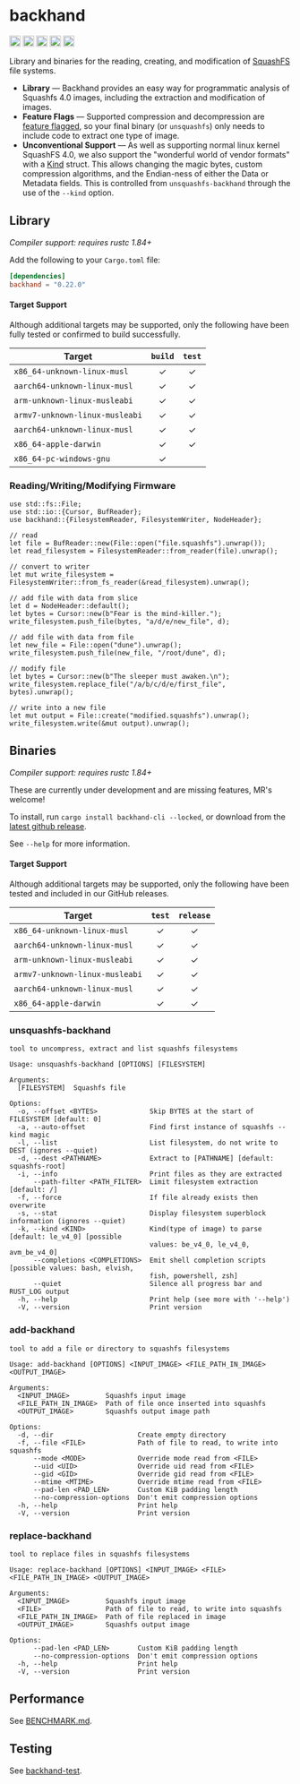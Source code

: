backhand
===============================

[<img alt="github" src="https://img.shields.io/badge/github-wcampbell0x2a/backhand-8da0cb?style=for-the-badge&labelColor=555555&logo=github" height="20">](https://github.com/wcampbell0x2a/backhand)
[<img alt="crates.io" src="https://img.shields.io/crates/v/backhand.svg?style=for-the-badge&color=fc8d62&logo=rust" height="20">](https://crates.io/crates/backhand)
[<img alt="docs.rs" src="https://img.shields.io/badge/docs.rs-backhand-66c2a5?style=for-the-badge&labelColor=555555&logo=docs.rs" height="20">](https://docs.rs/backhand)
[<img alt="build status" src="https://img.shields.io/github/actions/workflow/status/wcampbell0x2a/backhand/main.yml?branch=master&style=for-the-badge" height="20">](https://github.com/wcampbell0x2a/backhand/actions?query=branch%3Amaster)
[<img alt="Codecov" src="https://img.shields.io/codecov/c/github/wcampbell0x2a/backhand?style=for-the-badge" height="20">](https://app.codecov.io/gh/wcampbell0x2a/backhand)

Library and binaries for the reading, creating, and modification
of [SquashFS](https://en.wikipedia.org/wiki/SquashFS) file systems.

- **Library** — Backhand provides an easy way for programmatic analysis of Squashfs 4.0 images,
including the extraction and modification of images.
- **Feature Flags** — Supported compression and decompression are [feature flagged](https://docs.rs/backhand/latest/backhand/#features), so your final binary (or `unsquashfs`)
only needs to include code to extract one type of image.
- **Unconventional Support** — As well as supporting normal linux kernel SquashFS 4.0, we also support
the "wonderful world of vendor formats" with a [Kind](https://docs.rs/backhand/latest/backhand/kind/index.html) struct.
This allows changing the magic bytes, custom compression algorithms, and the Endian-ness of either the Data or Metadata fields.
This is controlled from `unsquashfs-backhand` through the use of the `--kind` option.


## Library
*Compiler support: requires rustc 1.84+*

Add the following to your `Cargo.toml` file:
```toml
[dependencies]
backhand = "0.22.0"
```

#### Target Support
Although additional targets may be supported, only the following have been fully tested or confirmed to build successfully.

| Target                                 | `build` | `test` |
|----------------------------------------|:-------:|:------:|
| `x86_64-unknown-linux-musl`            | ✓       | ✓      |
| `aarch64-unknown-linux-musl`           | ✓       | ✓      |
| `arm-unknown-linux-musleabi`           | ✓       | ✓      |
| `armv7-unknown-linux-musleabi`         | ✓       | ✓      |
| `aarch64-unknown-linux-musl`           | ✓       | ✓      |
| `x86_64-apple-darwin`                  | ✓       | ✓      |
| `x86_64-pc-windows-gnu`                | ✓       |        |

### Reading/Writing/Modifying Firmware
```rust,no_run
use std::fs::File;
use std::io::{Cursor, BufReader};
use backhand::{FilesystemReader, FilesystemWriter, NodeHeader};

// read
let file = BufReader::new(File::open("file.squashfs").unwrap());
let read_filesystem = FilesystemReader::from_reader(file).unwrap();

// convert to writer
let mut write_filesystem = FilesystemWriter::from_fs_reader(&read_filesystem).unwrap();

// add file with data from slice
let d = NodeHeader::default();
let bytes = Cursor::new(b"Fear is the mind-killer.");
write_filesystem.push_file(bytes, "a/d/e/new_file", d);

// add file with data from file
let new_file = File::open("dune").unwrap();
write_filesystem.push_file(new_file, "/root/dune", d);

// modify file
let bytes = Cursor::new(b"The sleeper must awaken.\n");
write_filesystem.replace_file("/a/b/c/d/e/first_file", bytes).unwrap();

// write into a new file
let mut output = File::create("modified.squashfs").unwrap();
write_filesystem.write(&mut output).unwrap();
```

## Binaries
*Compiler support: requires rustc 1.84+*

These are currently under development and are missing features, MR's welcome!

To install, run `cargo install backhand-cli --locked`, or download from the
[latest github release](https://github.com/wcampbell0x2a/backhand/releases/latest).

See ``--help`` for more information.

#### Target Support
Although additional targets may be supported, only the following have been tested and included in our GitHub releases.

| Target                                 | `test`    | `release` |
|----------------------------------------|:---------:|:---------:|
| `x86_64-unknown-linux-musl`            | ✓         | ✓         |
| `aarch64-unknown-linux-musl`           | ✓         | ✓         |
| `arm-unknown-linux-musleabi`           | ✓         | ✓         |
| `armv7-unknown-linux-musleabi`         | ✓         | ✓         |
| `aarch64-unknown-linux-musl`           | ✓         | ✓         |
| `x86_64-apple-darwin`                  | ✓         | ✓         |

### unsquashfs-backhand
```no_test
tool to uncompress, extract and list squashfs filesystems

Usage: unsquashfs-backhand [OPTIONS] [FILESYSTEM]

Arguments:
  [FILESYSTEM]  Squashfs file

Options:
  -o, --offset <BYTES>             Skip BYTES at the start of FILESYSTEM [default: 0]
  -a, --auto-offset                Find first instance of squashfs --kind magic
  -l, --list                       List filesystem, do not write to DEST (ignores --quiet)
  -d, --dest <PATHNAME>            Extract to [PATHNAME] [default: squashfs-root]
  -i, --info                       Print files as they are extracted
      --path-filter <PATH_FILTER>  Limit filesystem extraction [default: /]
  -f, --force                      If file already exists then overwrite
  -s, --stat                       Display filesystem superblock information (ignores --quiet)
  -k, --kind <KIND>                Kind(type of image) to parse [default: le_v4_0] [possible
                                   values: be_v4_0, le_v4_0, avm_be_v4_0]
      --completions <COMPLETIONS>  Emit shell completion scripts [possible values: bash, elvish,
                                   fish, powershell, zsh]
      --quiet                      Silence all progress bar and RUST_LOG output
  -h, --help                       Print help (see more with '--help')
  -V, --version                    Print version
```

### add-backhand
```no_test
tool to add a file or directory to squashfs filesystems

Usage: add-backhand [OPTIONS] <INPUT_IMAGE> <FILE_PATH_IN_IMAGE> <OUTPUT_IMAGE>

Arguments:
  <INPUT_IMAGE>         Squashfs input image
  <FILE_PATH_IN_IMAGE>  Path of file once inserted into squashfs
  <OUTPUT_IMAGE>        Squashfs output image path

Options:
  -d, --dir                     Create empty directory
  -f, --file <FILE>             Path of file to read, to write into squashfs
      --mode <MODE>             Override mode read from <FILE>
      --uid <UID>               Override uid read from <FILE>
      --gid <GID>               Override gid read from <FILE>
      --mtime <MTIME>           Override mtime read from <FILE>
      --pad-len <PAD_LEN>       Custom KiB padding length
      --no-compression-options  Don't emit compression options
  -h, --help                    Print help
  -V, --version                 Print version
```

### replace-backhand
```no_test
tool to replace files in squashfs filesystems

Usage: replace-backhand [OPTIONS] <INPUT_IMAGE> <FILE> <FILE_PATH_IN_IMAGE> <OUTPUT_IMAGE>

Arguments:
  <INPUT_IMAGE>         Squashfs input image
  <FILE>                Path of file to read, to write into squashfs
  <FILE_PATH_IN_IMAGE>  Path of file replaced in image
  <OUTPUT_IMAGE>        Squashfs output image

Options:
      --pad-len <PAD_LEN>       Custom KiB padding length
      --no-compression-options  Don't emit compression options
  -h, --help                    Print help
  -V, --version                 Print version
```

## Performance
See [BENCHMARK.md](BENCHMARK.md).

## Testing
See [backhand-test](backhand-test/README.md).
